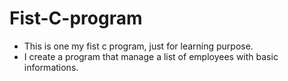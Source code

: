 Fist-C-program
==============
- This is one my fist c program, just for learning purpose.
- I create a program that manage a list of employees with basic informations.
